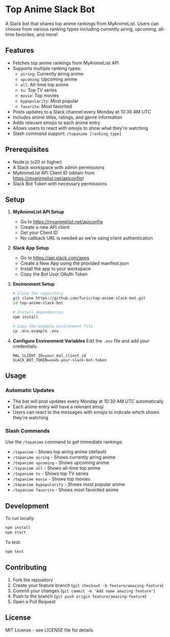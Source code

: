 # Top Anime Slack Bot

A Slack bot that shares top anime rankings from MyAnimeList. Users can choose from various ranking types including currently airing, upcoming, all-time favorites, and more!

## Features

- Fetches top anime rankings from MyAnimeList API
- Supports multiple ranking types:
  - `airing`: Currently airing anime
  - `upcoming`: Upcoming anime
  - `all`: All-time top anime
  - `tv`: Top TV series
  - `movie`: Top movies
  - `bypopularity`: Most popular
  - `favorite`: Most favorited
- Posts updates to a Slack channel every Monday at 10:30 AM UTC
- Includes anime titles, ratings, and genre information
- Adds relevant emojis to each anime entry
- Allows users to react with emojis to show what they're watching
- Slash command support: `/topanime [ranking_type]`

## Prerequisites

- Node.js (v20 or higher)
- A Slack workspace with admin permissions
- MyAnimeList API Client ID (obtain from https://myanimelist.net/apiconfig)
- Slack Bot Token with necessary permissions

## Setup

1. **MyAnimeList API Setup**
   - Go to https://myanimelist.net/apiconfig
   - Create a new API client
   - Get your Client ID
   - No callback URL is needed as we're using client authentication

2. **Slack App Setup**
   - Go to https://api.slack.com/apps
   - Create a New App using the provided manifest.json
   - Install the app to your workspace
   - Copy the Bot User OAuth Token

3. **Environment Setup**
   ```bash
   # Clone the repository
   git clone https://github.com/furic/top-anime-slack-bot.git
   cd top-anime-slack-bot

   # Install dependencies
   npm install

   # Copy the example environment file
   cp .env.example .env
   ```

4. **Configure Environment Variables**
   Edit the `.env` file and add your credentials:
   ```
   MAL_CLIENT_ID=your_mal_client_id
   SLACK_BOT_TOKEN=xoxb-your-slack-bot-token
   ```

## Usage

### Automatic Updates
- The bot will post updates every Monday at 10:30 AM UTC automatically
- Each anime entry will have a relevant emoji
- Users can react to the messages with emojis to indicate which shows they're watching

### Slash Commands
Use the `/topanime` command to get immediate rankings:
- `/topanime` - Shows top airing anime (default)
- `/topanime airing` - Shows currently airing anime
- `/topanime upcoming` - Shows upcoming anime
- `/topanime all` - Shows all-time top anime
- `/topanime tv` - Shows top TV series
- `/topanime movie` - Shows top movies
- `/topanime bypopularity` - Shows most popular anime
- `/topanime favorite` - Shows most favorited anime

## Development

To run locally:
```bash
npm install
npm start
```

To test:
```bash
npm test
```

## Contributing

1. Fork the repository
2. Create your feature branch (`git checkout -b feature/amazing-feature`)
3. Commit your changes (`git commit -m 'Add some amazing feature'`)
4. Push to the branch (`git push origin feature/amazing-feature`)
5. Open a Pull Request

## License

MIT License - see LICENSE file for details
